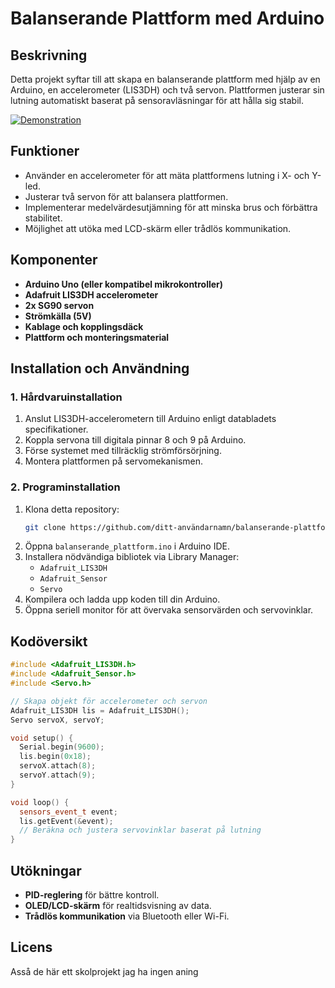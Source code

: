 # Balanserande Plattform med Arduino

## Beskrivning
Detta projekt syftar till att skapa en balanserande plattform med hjälp av en Arduino, en accelerometer (LIS3DH) och två servon. Plattformen justerar sin lutning automatiskt baserat på sensoravläsningar för att hålla sig stabil.

[![Demonstration](https://img.youtube.com/vi/dQw4w9WgXcQ/maxresdefault.jpg)](https://youtube.com/shorts/fYFBIF4i_Ew?feature=share)


## Funktioner
- Använder en accelerometer för att mäta plattformens lutning i X- och Y-led.
- Justerar två servon för att balansera plattformen.
- Implementerar medelvärdesutjämning för att minska brus och förbättra stabilitet.
- Möjlighet att utöka med LCD-skärm eller trådlös kommunikation.

## Komponenter
- **Arduino Uno (eller kompatibel mikrokontroller)**
- **Adafruit LIS3DH accelerometer**
- **2x SG90 servon**
- **Strömkälla (5V)**
- **Kablage och kopplingsdäck**
- **Plattform och monteringsmaterial**

## Installation och Användning
### 1. Hårdvaruinstallation
1. Anslut LIS3DH-accelerometern till Arduino enligt databladets specifikationer.
2. Koppla servona till digitala pinnar 8 och 9 på Arduino.
3. Förse systemet med tillräcklig strömförsörjning.
4. Montera plattformen på servomekanismen.

### 2. Programinstallation
1. Klona detta repository:
   ```sh
   git clone https://github.com/ditt-användarnamn/balanserande-plattform.git
   ```
2. Öppna `balanserande_plattform.ino` i Arduino IDE.
3. Installera nödvändiga bibliotek via Library Manager:
   - `Adafruit_LIS3DH`
   - `Adafruit_Sensor`
   - `Servo`
4. Kompilera och ladda upp koden till din Arduino.
5. Öppna seriell monitor för att övervaka sensorvärden och servovinklar.

## Kodöversikt
```cpp
#include <Adafruit_LIS3DH.h>
#include <Adafruit_Sensor.h>
#include <Servo.h>

// Skapa objekt för accelerometer och servon
Adafruit_LIS3DH lis = Adafruit_LIS3DH();
Servo servoX, servoY;

void setup() {
  Serial.begin(9600);
  lis.begin(0x18);
  servoX.attach(8);
  servoY.attach(9);
}

void loop() {
  sensors_event_t event;
  lis.getEvent(&event);
  // Beräkna och justera servovinklar baserat på lutning
}
```

## Utökningar
- **PID-reglering** för bättre kontroll.
- **OLED/LCD-skärm** för realtidsvisning av data.
- **Trådlös kommunikation** via Bluetooth eller Wi-Fi.

## Licens
Asså de här ett skolprojekt jag ha ingen aning

